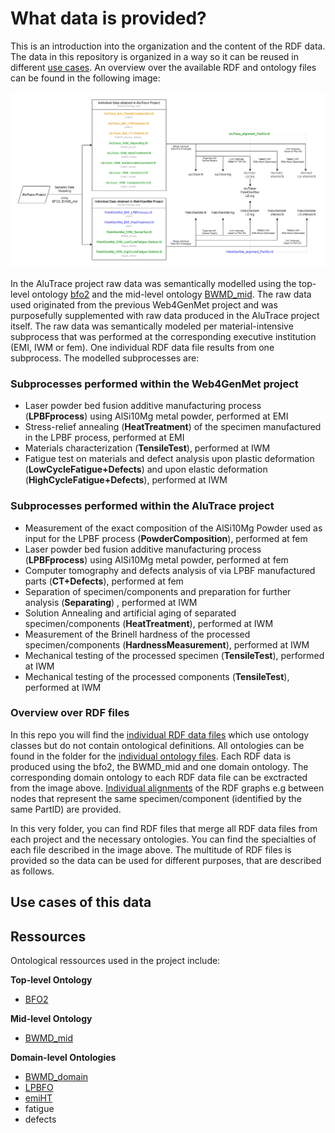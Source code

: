 # What data is provided?
This is an introduction into the organization and the content of the RDF data. The data in this repository is organized in a way so it can be reused in different [use cases](#Use-cases-of-this-data). An overview over the available RDF and ontology files can be found in the following image:

![Datafiles](https://github.com/Mat-O-Lab/AluTrace-Data-and-Documentation/blob/main/doc/Datafiles.png?raw=true)

In the AluTrace project raw data was semantically modelled using the top-level ontology [bfo2](https://github.com/bfo-ontology/BFO/wiki#news-bfo-20-now-released) and the mid-level ontology [BWMD_mid](https://matportal.org/ontologies/BWMD-MID). The raw data used originated from the previous Web4GenMet project and was purposefully supplemented with raw data produced in the AluTrace project itself. The raw data was semantically modeled per material-intensive subprocess that was performed at the corresponding executive institution (EMI, IWM or fem). One individual RDF data file results from one subprocess. The modelled subprocesses are:

### Subprocesses performed within the Web4GenMet project
- Laser powder bed fusion additive manufacturing process (**LPBFprocess**) using AlSi10Mg metal powder, performed at EMI
- Stress-relief annealing (**HeatTreatment**) of the specimen manufactured in the LPBF process, performed at EMI
- Materials characterization (**TensileTest**), performed at IWM
- Fatigue test on materials and defect analysis upon plastic deformation (**LowCycleFatigue+Defects**) and upon elastic deformation (**HighCycleFatigue+Defects**), performed at IWM

### Subprocesses performed within the AluTrace project
- Measurement of the exact composition of the AlSi10Mg Powder used as input for the LPBF process (**PowderComposition**), performed at fem
- Laser powder bed fusion additive manufacturing process (**LPBFprocess**) using AlSi10Mg metal powder, performed at fem
- Computer tomography and defects analysis of via LPBF manufactured parts (**CT+Defects**), performed at fem
- Separation of specimen/components and preparation for further analysis (**Separating**) , performed at IWM
- Solution Annealing and artificial aging of separated specimen/components (**HeatTreatment**), performed at IWM
- Measurement of the Brinell hardness of the processed specimen/components (**HardnessMeasurement**), performed at IWM
- Mechanical testing of the processed specimen (**TensileTest**), performed at IWM
- Mechanical testing of the processed components (**TensileTest**), performed at IWM

### Overview over RDF files
In this repo you will find the [individual RDF data files](https://github.com/Mat-O-Lab/AluTrace-Data-and-Documentation/tree/main/src/RDF%20data%20and%20ontologies/individual%20RDF%20files) which use ontology classes but do not contain ontological definitions. All ontologies can be found in the folder for the [individual ontology files](https://github.com/Mat-O-Lab/AluTrace-Data-and-Documentation/tree/main/src/RDF%20data%20and%20ontologies/individual%20ontology%20files). Each RDF data is produced using the bfo2, the BWMD_mid and one domain ontology. The corresponding domain ontology to each RDF data file can be exctracted from the image above. [Individual alignments](https://github.com/Mat-O-Lab/AluTrace-Data-and-Documentation/tree/main/src/RDF%20data%20and%20ontologies/individual%20alignments) of the RDF graphs e.g between nodes that represent the same specimen/component (identified by the same PartID) are provided. 

In this very folder, you can find RDF files that merge all RDF data files from each project and the necessary ontologies. You can find the specialties of each file described in the image above. The multitude of RDF files is provided so the data can be used for different purposes, that are described as follows.

## Use cases of this data
<!-- - Play around with decetralization of knowledge graphs
- Play around with alignments
- play around with different reasoning rulesets
- play around not having a good reasoner
- play around not being able to resolve named graphs
- dont want to play around, just get me the tables!! -->

## Ressources
Ontological ressources used in the project include:  

**Top-level Ontology**  
- [BFO2](https://github.com/bfo-ontology/BFO/wiki#news-bfo-20-now-released)  
  
**Mid-level Ontology**  
- [BWMD_mid](https://matportal.org/ontologies/BWMD-MID)  
  
**Domain-level Ontologies**  
- [BWMD_domain](https://matportal.org/ontologies/BWMD-DOMAIN)
- [LPBFO](https://matportal.org/ontologies/LPBFO)
- [emiHT](https://gitlab.cc-asp.fraunhofer.de/EMI_datamanagement/LPBFO/-/raw/emiHT/EMIHT_ontology.owl) 
- fatigue
- defects





